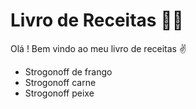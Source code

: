 #  Livro de Receitas :man_cook:

Olá ! Bem vindo ao meu livro de receitas :v:

* Strogonoff de frango 
* Strogonoff carne
* Strogonoff peixe

